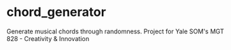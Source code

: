 # chord_generator
Generate musical chords through randomness. Project for Yale SOM's MGT 828 - Creativity &amp; Innovation
